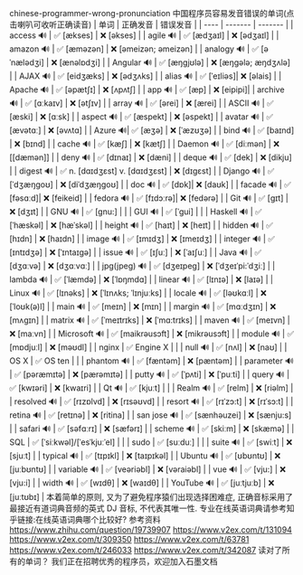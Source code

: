chinese-programmer-wrong-pronunciation 中国程序员容易发音错误的单词(点击喇叭可收听正确读音) | 单词 | 正确发音 | 错误发音 | | ---- | ------- | ------- | | access 🔊 | ✅ [ækses] | ❌ [əkses] | | agile 🔊 | ✅ [ædʒaɪl] | ❌ [ədʒaɪl] | | amazon 🔊 | ✅ [æməzən] | ❌ [əmeizən; əmeizən] | | analogy 🔊 | ✅ [əˈnælədʒi] | ❌ [ænəlɒdʒi] | | Angular 🔊 | ✅ [æŋgjʊlə] | ❌ [æŋɡələ; æŋdʒʌlə] | | AJAX 🔊 | ✅ [eidʒæks] | ❌ [ədʒʌks] | | alias 🔊 | ✅ [ˈeɪliəs]| ❌ [əlais] | | Apache 🔊 | ✅ [əpætʃɪ] | ❌ [ʌpʌtʃ] | | app 🔊 | ✅ [æp] | ❌ [eipipi]| | archive 🔊 | ✅ [ɑːkaɪv] | ❌ [ətʃɪv] | | array 🔊 | ✅ [ərei] | ❌ [ærei] | | ASCII 🔊 | ✅ [æski] | ❌ [ɑːsk] | | aspect 🔊 | ✅ [æspekt] | ❌ [əspekt] | | avatar 🔊 | ✅ [ævətɑː] | ❌ [əvʌtɑ] | | Azure 🔊| ✅ [æʒə] | ❌ [ˈæzʊʒə] | | bind 🔊 | ✅ [baɪnd] | ❌ [bɪnd] | | cache 🔊 | ✅ [kæʃ] | ❌ [kætʃ] | | Daemon 🔊 | ✅ [diːmən] | ❌ [[dæmən]] | | deny 🔊 | ✅ [dɪnaɪ] | ❌ [dæni] | | deque 🔊 | ✅ [dek] | ❌ [dikju] | | digest 🔊 | ✅ n. [dɑɪdʒɛst] v. [dɑɪdʒɛst] | ❌ [dɪgɛst] | | Django 🔊 | ✅ [ˈdʒæŋɡoʊ] | ❌ [diˈdʒæŋɡoʊ] | | doc 🔊 | ✅ [dɒk]| ❌ [daʊk] | | facade 🔊 | ✅ [fəsɑːd]| ❌ [feikeid] | | fedora 🔊 | ✅ [fɪdɔːrə]| ❌ [fedərə] | | Git 🔊 | ✅ [ɡɪt] | ❌ [dʒɪt] | | GNU 🔊 | ✅ [gnu:] | | | GUI 🔊 | ✅ [ˈɡui] | | | Haskell 🔊 | ✅ [ˈhæskəl] | ❌ [hæˈskəl] | | height 🔊 | ✅ [haɪt] | ❌ [heɪt] | | hidden 🔊 | ✅ [hɪdn] | ❌ [haɪdn] | | image 🔊 | ✅ [ɪmɪdʒ] | ❌ [ɪmeɪdʒ] | | integer 🔊 | ✅ [ɪntɪdʒə] | ❌ [ˈɪntaɪgə] | | issue 🔊 | ✅ [ɪʃuː] | ❌ [ˈaɪʃuː] | | Java 🔊 | ✅ [dʒɑːvə] | ❌ [dʒɑːvɑː] | | jpg(jpeg) 🔊 | ✅ [dʒeɪpeɡ] | ❌ [ˈdʒeɪˈpi:ˈdʒiː] | | lambda 🔊 | ✅ [ˈlæmdə] | ❌ [ˈlɒŋmdɑ] | | linear 🔊 | ✅ [lɪnɪə] | ❌ [laɪə] | | Linux 🔊 | ✅ [lɪnəks] | ❌ [ˈlɪnʌks; ˈlɪnjuːks] | | locale 🔊 | ✅ [ləʊkɑːl] | ❌ [ˈloʊk(ə)l] | | main 🔊 | ✅ [meɪn] | ❌ [mɪn] | | margin 🔊 | ✅ [mɑːdʒɪn] | ❌ [mʌgɪn] | | matrix 🔊 | ✅ [ˈmeɪtrɪks] | ❌ [ˈmɑ:trɪks] | | maven 🔊 | ✅ [meɪvn] | ❌ [maːvn] | | Microsoft 🔊 | ✅ [maikrəusɔft] | ❌ [mikrəusɔft] | | module 🔊 | ✅ [mɒdjuːl] | ❌ [məʊdl] | | nginx | ✅ Engine X | | | null 🔊 | ✅ [nʌl] | ❌ [naʊ] | | OS X | ✅ OS ten | | | phantom 🔊 | ✅ [fæntəm] | ❌ [pæntəm] | | parameter 🔊 | ✅ [pəræmɪtə] | ❌ [pærəmɪtə] | | putty 🔊 | ✅ [ˈpʌti] | ❌ [ˈpuːti] | | query 🔊 | ✅ [kwɪəri] | ❌ [kwaɪri] | | Qt 🔊 | ✅ [kjuːt] | | | Realm 🔊 | ✅ [relm] | ❌ [riəlm] | | resolved 🔊 | ✅ [rɪzɒlvd] | ❌ [rɪsəʊvd] | | resort 🔊 | ✅ [rɪˈzɔ:t] | ❌ [rɪˈsɔ:t] | | retina 🔊 | ✅ [retɪnə] | ❌ [ritina] | | san jose 🔊 | ✅ [sænhəuzei] | ❌ [sænju:s] | | safari 🔊 | ✅ [səfɑːrɪ] | ❌ [sæfərɪ] | | scheme 🔊 | ✅ [skiːm] | ❌ [skæmə] | | SQL | ✅ [ˈsiːkwəl]/[ˈesˈkjuːˈel] | | | sudo | ✅ [suːduː] | | | suite 🔊 | ✅ [swiːt] | ❌ [sjuːt] | | typical 🔊 | ✅ [tɪpɪkl] | ❌ [taɪpɪkəl] | | Ubuntu 🔊 | ✅ [ʊbʊntʊ] | ❌ [juːbʊntʊ] | | variable 🔊 | ✅ [veəriəbl] | ❌ [vəraiəbl] | | vue 🔊 | ✅ [vju:] | ❌ [vju:i] | | width 🔊 | ✅ [wɪdθ] | ❌ [waɪdθ] | | YouTube 🔊 | ✅ [juːtjuːb] | ❌ [juːtʊbɪ] | 本着简单的原则, 又为了避免程序猿们出现选择困难症, 正确音标采用了最接近有道词典音频的英式 DJ 音标, 不代表其唯一性. 专业在线英语词典请参考知乎链接:在线英语词典哪个比较好? 参考资料 https://www.zhihu.com/question/19739907 https://www.v2ex.com/t/131094 https://www.v2ex.com/t/309350 https://www.v2ex.com/t/63781 https://www.v2ex.com/t/246033 https://www.v2ex.com/t/342087 读对了所有的单词？ 我们正在招聘优秀的程序员，欢迎加入石墨文档